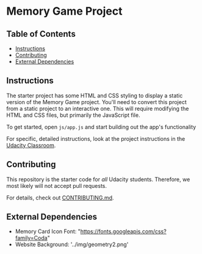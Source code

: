 # Memory Game Project

## Table of Contents

* [Instructions](#instructions)
* [Contributing](#contributing)
* [External Dependencies](#external-dependencies)

## Instructions

The starter project has some HTML and CSS styling to display a static version of the Memory Game project. You'll need to convert this project from a static project to an interactive one. This will require modifying the HTML and CSS files, but primarily the JavaScript file.

To get started, open `js/app.js` and start building out the app's functionality

For specific, detailed instructions, look at the project instructions in the [Udacity Classroom](https://classroom.udacity.com/me).

## Contributing

This repository is the starter code for _all_ Udacity students. Therefore, we most likely will not accept pull requests.

For details, check out [CONTRIBUTING.md](CONTRIBUTING.md).

## External Dependencies

* Memory Card Icon Font: "https://fonts.googleapis.com/css?family=Coda"
* Website Background: '../img/geometry2.png'

